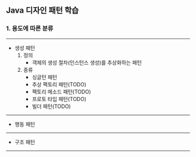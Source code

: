 ## Java 디자인 패턴 학습
### 1. 용도에 따른 분류
***
- 생성 패턴
  1. 정의
     - 객체의 생성 절차(인스턴스 생성)를 추상화하는 패턴
  2. 종류
     - 싱글턴 패턴
     - 추상 팩토리 패턴(TODO)
     - 팩토리 메소드 패턴(TODO)
     - 프로토 타입 패턴(TODO)
     - 빌더 패턴(TODO)
***
- 행동 패턴
***
- 구조 패턴
***
